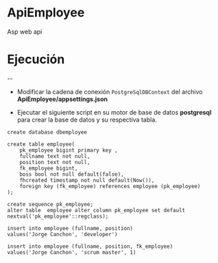 # ApiEmployee
Asp web api  
# Ejecución
--
- Modificar la cadena de conexión `PostgreSqlDBContext` del archivo **ApiEmployee/appsettings.json**

- Ejecutar el siguiente script en su motor de base de datos **postgresql** para crear la base de datos y su respectiva tabla.

```postgres
create database dbemployee

create table employee(
	pk_employee bigint primary key ,
	fullname text not null,
	position text not null,
	fk_employee bigint,
	boss bool not null default(false),
	fhcreated timestamp not null default(Now()),
	foreign key (fk_employee) references employee (pk_employee)
);

create sequence pk_employee;
alter table  employee alter column pk_employee set default
nextval('pk_employee'::regclass);

insert into employee (fullname, position)
values('Jorge Canchon', 'developer')

insert into employee (fullname, position, fk_employee)
values('Jorge Canchon', 'scrum master', 1)
```

